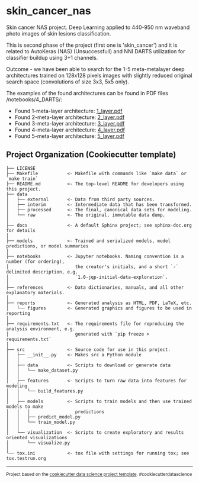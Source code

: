 skin_cancer_nas
==============================

Skin cancer NAS project. Deep Learning applied to 440-950 nm waveband photo images of skin lesions classification.

This is second phase of the project (first one is 'skin_cancer') and it is related to AutoKeras (NAS) (Unsuccessfull) and NNI DARTS utilization for classifier buildup using 3+1 channels.

Outcome - we have been able to search for the 1-5 meta-metalayer deep architectures trained on 128x128 pixels images with slightly reduced original search space (convolutions of size 3x3, 5x5 only).

The examples of the found architectures can be found in PDF files /notebooks/4_DARTS/:

 - Found 1-meta-layer architecture: <a href="https://github.com/andreybond/skin_cancer_nas/tree/main/notebooks/4_DARTS/1_layer.pdf" target="_blank">1_layer.pdf</a>
 - Found 2-meta-layer architecture: <a href="https://github.com/andreybond/skin_cancer_nas/tree/main/notebooks/4_DARTS/2_layer.pdf" target="_blank">2_layer.pdf</a>
 - Found 3-meta-layer architecture: <a href="https://github.com/andreybond/skin_cancer_nas/tree/main/notebooks/4_DARTS/3_layer.pdf" target="_blank">3_layer.pdf</a>
 - Found 4-meta-layer architecture: <a href="https://github.com/andreybond/skin_cancer_nas/tree/main/notebooks/4_DARTS/4_layer.pdf" target="_blank">4_layer.pdf</a>
 - Found 5-meta-layer architecture: <a href="https://github.com/andreybond/skin_cancer_nas/tree/main/notebooks/4_DARTS/5_layer.pdf" target="_blank">5_layer.pdf</a>

Project Organization (Cookiecutter template)
------------

    ├── LICENSE
    ├── Makefile           <- Makefile with commands like `make data` or `make train`
    ├── README.md          <- The top-level README for developers using this project.
    ├── data
    │   ├── external       <- Data from third party sources.
    │   ├── interim        <- Intermediate data that has been transformed.
    │   ├── processed      <- The final, canonical data sets for modeling.
    │   └── raw            <- The original, immutable data dump.
    │
    ├── docs               <- A default Sphinx project; see sphinx-doc.org for details
    │
    ├── models             <- Trained and serialized models, model predictions, or model summaries
    │
    ├── notebooks          <- Jupyter notebooks. Naming convention is a number (for ordering),
    │                         the creator's initials, and a short `-` delimited description, e.g.
    │                         `1.0-jqp-initial-data-exploration`.
    │
    ├── references         <- Data dictionaries, manuals, and all other explanatory materials.
    │
    ├── reports            <- Generated analysis as HTML, PDF, LaTeX, etc.
    │   └── figures        <- Generated graphics and figures to be used in reporting
    │
    ├── requirements.txt   <- The requirements file for reproducing the analysis environment, e.g.
    │                         generated with `pip freeze > requirements.txt`
    │
    ├── src                <- Source code for use in this project.
    │   ├── __init__.py    <- Makes src a Python module
    │   │
    │   ├── data           <- Scripts to download or generate data
    │   │   └── make_dataset.py
    │   │
    │   ├── features       <- Scripts to turn raw data into features for modeling
    │   │   └── build_features.py
    │   │
    │   ├── models         <- Scripts to train models and then use trained models to make
    │   │   │                 predictions
    │   │   ├── predict_model.py
    │   │   └── train_model.py
    │   │
    │   └── visualization  <- Scripts to create exploratory and results oriented visualizations
    │       └── visualize.py
    │
    └── tox.ini            <- tox file with settings for running tox; see tox.testrun.org


--------

<p><small>Project based on the <a target="_blank" href="https://drivendata.github.io/cookiecutter-data-science/">cookiecutter data science project template</a>. #cookiecutterdatascience</small></p>
